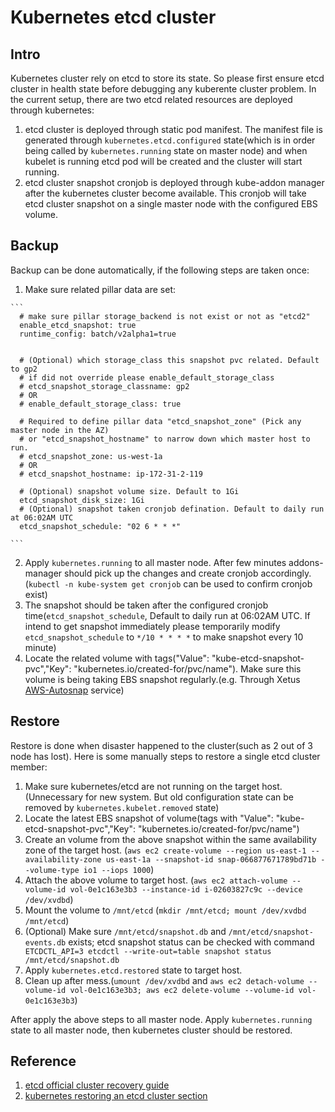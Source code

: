 # Kubernetes etcd cluster

## Intro

Kubernetes cluster rely on etcd to store its state. So please first ensure etcd cluster in health state before debugging any kuberente cluster problem. In the current setup, there are two etcd related resources are deployed through kubernetes:
  1. etcd cluster is deployed through static pod manifest. The manifest file is generated through `kubernetes.etcd.configured` state(which is in order being called by `kubernetes.running` state on master node) and when kubelet is running etcd pod will be created and the cluster will start running.
  2. etcd cluster snapshot cronjob is deployed through kube-addon manager after the kubernetes cluster become available. This cronjob will take etcd cluster snapshot on a single master node with the configured EBS volume.
  

## Backup

  Backup can be done automatically, if the following steps are taken once:
  
  1. Make sure related pillar data are set:
  
    ```
      # make sure pillar storage_backend is not exist or not as "etcd2"
      enable_etcd_snapshot: true
      runtime_config: batch/v2alpha1=true
      
    
      # (Optional) which storage_class this snapshot pvc related. Default to gp2
      # if did not override please enable_default_storage_class
      # etcd_snapshot_storage_classname: gp2
      # OR
      # enable_default_storage_class: true
    
      # Required to define pillar data "etcd_snapshot_zone" (Pick any master node in the AZ)
      # or "etcd_snapshot_hostname" to narrow down which master host to run.
      # etcd_snapshot_zone: us-west-1a
      # OR
      # etcd_snapshot_hostname: ip-172-31-2-119 
    
      # (Optional) snapshot volume size. Default to 1Gi
      etcd_snapshot_disk_size: 1Gi
      # (Optional) snapshot taken cronjob defination. Default to daily run at 06:02AM UTC
      etcd_snapshot_schedule: "02 6 * * *"
  
    ```
 2. Apply `kubernetes.running` to all master node. After few minutes addons-manager should pick up the changes and create cronjob accordingly.(`kubectl -n kube-system get cronjob` can be used to confirm cronjob exist)
 3. The snapshot should be taken after the configured cronjob time(`etcd_snapshot_schedule`, Default to daily run at 06:02AM UTC. If intend to get snapshot immediately please temporarily modify `etcd_snapshot_schedule` to `*/10 * * * *` to make snapshot every 10 minute)
 4. Locate the related volume with tags("Value": "kube-etcd-snapshot-pvc","Key": "kubernetes.io/created-for/pvc/name"). Make sure this volume is being taking EBS snapshot regularly.(e.g. Through Xetus [AWS-Autosnap](https://github.com/xetus-oss/aws-autosnap#usage) service)

## Restore

  Restore is done when disaster happened to the cluster(such as 2 out of 3 node has lost). Here is some manually steps to restore a single etcd cluster member:
  
  1. Make sure kubernetes/etcd are not running on the target host. (Unnecessary for new system. But old configuration state can be removed by `kubernetes.kubelet.removed` state)
  2. Locate the latest EBS snapshot of volume(tags with "Value": "kube-etcd-snapshot-pvc","Key": "kubernetes.io/created-for/pvc/name")
  3. Create an volume from the above snapshot within the same availability zone of the target host. (`aws ec2 create-volume --region us-east-1 --availability-zone us-east-1a --snapshot-id snap-066877671789bd71b --volume-type io1 --iops 1000`)
  4. Attach the above volume to target host. (`aws ec2 attach-volume --volume-id vol-0e1c163e3b3 --instance-id i-02603827c9c --device /dev/xvdbd`)
  5. Mount the volume to `/mnt/etcd` (`mkdir /mnt/etcd; mount /dev/xvdbd /mnt/etcd`) 
  6. (Optional) Make sure `/mnt/etcd/snapshot.db` and `/mnt/etcd/snapshot-events.db` exists; etcd snapshot status can be checked with command ` ETCDCTL_API=3 etcdctl --write-out=table snapshot status /mnt/etcd/snapshot.db`
  7. Apply `kubernetes.etcd.restored` state to target host.
  8. Clean up after mess.(`umount /dev/xvdbd` and `aws ec2 detach-volume --volume-id vol-0e1c163e3b3; aws ec2 delete-volume --volume-id vol-0e1c163e3b3`) 
  
  After apply the above steps to all master node. Apply `kubernetes.running` state to all master node, then kubernetes cluster should be restored.
  
## Reference

1. [etcd official cluster recovery guide](https://github.com/coreos/etcd/blob/master/Documentation/op-guide/recovery.md)
2. [kubernetes restoring an etcd cluster section](https://kubernetes.io/docs/tasks/administer-cluster/configure-upgrade-etcd/)